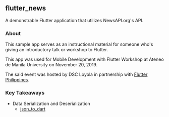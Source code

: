 ## flutter_news

A demonstrable Flutter application that utilizes NewsAPI.org's API.


### About

This sample app serves as an instructional material for someone who's giving an introductory talk or workshop to Flutter.

This app was used for Mobile Development with Flutter Workshop at Ateneo de Manila University on November 20, 2019.

The said event was hosted by DSC Loyola in partnership with [Flutter Philippines](https://flutter.ph).

### Key Takeaways

- Data Serialization and Deserialization
  - [json_to_dart](https://javiercbk.github.io/json_to_dart/)